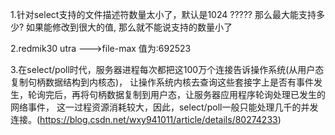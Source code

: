 1.针对select支持的文件描述符数量太小了，默认是1024 ????? 那么最大能支持多少?  如果能修改到很大的值,
那么就不能说支持的数量小了

2.redmik30 utra --->file-max 值为:692523

3.在select/poll时代，服务器进程每次都把这100万个连接告诉操作系统(从用户态复制句柄数据结构到内核态)，
让操作系统内核去查询这些套接字上是否有事件发生，轮询完后，再将句柄数据复制到用户态，让服务器应用程序轮询处理已发生的网络事件，
这一过程资源消耗较大，因此，select/poll一般只能处理几千的并发连接。(https://blog.csdn.net/wxy941011/article/details/80274233)